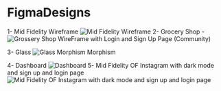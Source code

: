 # FigmaDesigns
1- Mid Fidelity Wireframe ![Mid Fidelity Wireframe](https://github.com/RajSukhadiya2106/FigmaDesigns/assets/132186914/5aaea086-cbae-4d5d-b3fe-8014dceb0e95)
2-  Grocery Shop - ![Grossery Shop WireFrame with Login and Sign Up Page (Community)](https://github.com/RajSukhadiya2106/FigmaDesigns/assets/132186914/c4fd8725-12b2-4f58-8f09-52523062c301)


3- Glass   ![Glass Morphism](https://github.com/RajSukhadiya2106/FigmaDesigns/assets/132186914/09088dc2-951c-4832-a77a-082f9995894d)   Morphism

4- Dashboard  ![Dashboard](https://github.com/RajSukhadiya2106/FigmaDesigns/assets/132186914/f7709f0b-6143-4115-883d-3775132cd4f1)
5- Mid Fidelity OF Instagram with dark mode and sign up and login page ![Mid Fidelity OF Instagram with dark mode and sign up and login page](https://github.com/RajSukhadiya2106/FigmaDesigns/assets/132186914/baf12d2e-0f49-443f-b828-12d71ac51c9b)
